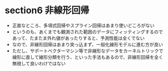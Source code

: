 # section6 非線形回帰

- 正直なところ、多項式回帰やスプライン回帰はあまり使いどころがない
- というのも、あくまでも観測された範囲のデータにフィッティングするのであって、たまたま外れ値があったりすると、予測性能は全くでない
- なので、非線形回帰はあまり突っ込まず、一般化線形モデルに進む方が良い
- ただし、サポートベクターマシン等で非線形なデータをカーネルトリックで線形に直して線形分類を行う、といった手法もあるので、非線形回帰を全く無視して良いわけではない